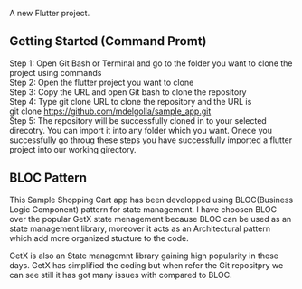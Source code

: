 
A new Flutter project.

## Getting Started (Command Promt)
Step 1: Open Git Bash or Terminal and go to the folder you want to clone the project using <cd> commands <br />
Step 2: Open the flutter project you want to clone <br />
Step 3: Copy the URL and open Git bash to clone the repository <br />
Step 4: Type git clone URL to clone the repository and the URL is <br />
  git clone https://github.com/mdelgolla/sample_app.git <br />
Step 5:  The repository will be successfully cloned in to your selected direcotry. You can import it into any folder which you want. Onece you successfully go throug these steps you have successfully imported a flutter project into our working girectory.
  
## BLOC Pattern
This Sample Shopping Cart app has been developped using BLOC(Business Logic Component) pattern for state management. I have choosen BLOC over the popular GetX state menagement because BLOC can be used as an state management library, moreover it acts as an Architectural pattern which add more organized stucture to the code. 

GetX is also an State managemnt library gaining high popularity in these days. GetX has simplified the coding but when refer the Git repositpry we can see still it has got many issues with compared to BLOC. 


